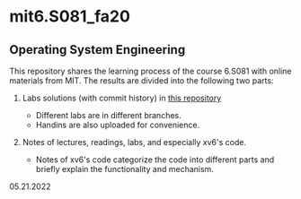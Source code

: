 # mit6.S081_fa20

## Operating System Engineering

This repository shares the learning process of the course 6.S081 with online materials from MIT. The results are divided into the following two parts:

1. Labs solutions (with commit history) in [this repository](https://github.com/splendidField/mit6.031_sp16_pset) 
   - Different labs are in different branches.
   - Handins are also uploaded for convenience.

2. Notes of lectures, readings, labs, and especially xv6's code.
   - Notes of xv6's code categorize the code into different parts and briefly explain the functionality and  mechanism.

05.21.2022


